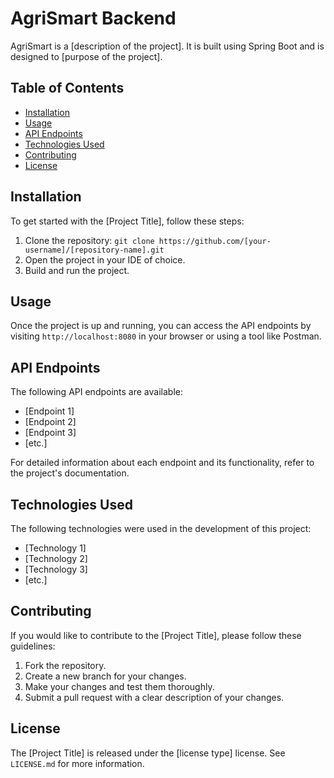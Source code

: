 <!DOCTYPE html>
<html>
<head>
	<title>AgriSmart Backend</title>
</head>
<body>
	<h1>AgriSmart Backend</h1>
	<p>AgriSmart is a [description of the project]. It is built using Spring Boot and is designed to [purpose of the project].</p>
  <h2>Table of Contents</h2>
<ul>
	<li><a href="#installation">Installation</a></li>
	<li><a href="#usage">Usage</a></li>
	<li><a href="#api-endpoints">API Endpoints</a></li>
	<li><a href="#technologies-used">Technologies Used</a></li>
	<li><a href="#contributing">Contributing</a></li>
	<li><a href="#license">License</a></li>
</ul>

<h2 id="installation">Installation</h2>
<p>To get started with the [Project Title], follow these steps:</p>
<ol>
	<li>Clone the repository: <code>git clone https://github.com/[your-username]/[repository-name].git</code></li>
	<li>Open the project in your IDE of choice.</li>
	<li>Build and run the project.</li>
</ol>

<h2 id="usage">Usage</h2>
<p>Once the project is up and running, you can access the API endpoints by visiting <code>http://localhost:8080</code> in your browser or using a tool like Postman.</p>

<h2 id="api-endpoints">API Endpoints</h2>
<p>The following API endpoints are available:</p>
<ul>
	<li>[Endpoint 1]</li>
	<li>[Endpoint 2]</li>
	<li>[Endpoint 3]</li>
	<li>[etc.]</li>
</ul>
<p>For detailed information about each endpoint and its functionality, refer to the project's documentation.</p>

<h2 id="technologies-used">Technologies Used</h2>
<p>The following technologies were used in the development of this project:</p>
<ul>
	<li>[Technology 1]</li>
	<li>[Technology 2]</li>
	<li>[Technology 3]</li>
	<li>[etc.]</li>
</ul>

<h2 id="contributing">Contributing</h2>
<p>If you would like to contribute to the [Project Title], please follow these guidelines:</p>
<ol>
	<li>Fork the repository.</li>
	<li>Create a new branch for your changes.</li>
	<li>Make your changes and test them thoroughly.</li>
	<li>Submit a pull request with a clear description of your changes.</li>
</ol>

<h2 id="license">License</h2>
<p>The [Project Title] is released under the [license type] license. See <code>LICENSE.md</code> for more information.</p>
</body>
</html>
